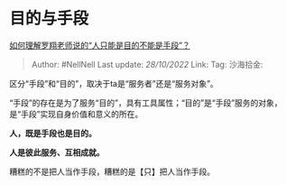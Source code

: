 # 目的与手段
[如何理解罗翔老师说的“人只能是目的不能是手段”？](https://www.zhihu.com/question/388207292/answer/2729056506)

> Author: #NellNell
> Last update: *28/10/2022*
> Link:
> Tag:
> 沙海拾金:

区分“手段”和“目的”，取决于ta是“服务者”还是“服务对象”。

“手段”的存在是为了服务“目的”，具有工具属性；“目的”是“手段”服务的对象，是“手段”实现自身价值和意义的所在。

**人，既是手段也是目的。**

**人是彼此服务、互相成就。**

糟糕的不是把人当作手段，糟糕的是【只】把人当作手段。